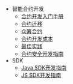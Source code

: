 - 智能合约开发
	- [合约开发入门手册](/zh-cn/Development/[Chinese-Simplified]-智能合约开发入门手册.md)
	- [合约迁移](/zh-cn/Development/[Chinese-Simplified]-迁移以太坊合约.md)
	- [众筹合约](/zh-cn/Development/[Chinese-Simplified]-众筹合约.md)
	- [合约开发成本](/zh-cn/Development/[Chinese-Simplified]-合约开发成本.md)
	- [最佳实践](/zh-cn/Development/[Chinese-Simplified]-最佳实践.md)
	- [合约安全开发指南](/zh-cn/Development/[Chinese-Simplified]-合约安全开发指南)
- SDK
	- [Java SDK开发指南](/zh-cn/Development/[Chinese-Simplified]-Java-SDK.md)
	- [JS SDK开发指南](/zh-cn/Development/[Chinese-Simplified]-JS-SDK.md)